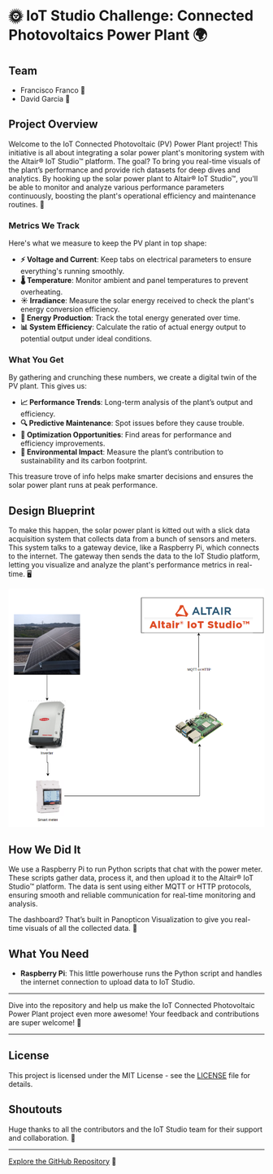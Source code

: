 # 🌞 IoT Studio Challenge: Connected Photovoltaics Power Plant 🌍

## Team

- Francisco Franco 🚀
- David Garcia 🔧

## Project Overview

Welcome to the IoT Connected Photovoltaic (PV) Power Plant project! This initiative is all about integrating a solar power plant's monitoring system with the Altair® IoT Studio™ platform. 
The goal? To bring you real-time visuals of the plant’s performance and provide rich datasets for deep dives and analytics. By hooking up the solar power plant to Altair® IoT Studio™,
you'll be able to monitor and analyze various performance parameters continuously, boosting the plant's operational efficiency and maintenance routines. 🌟

### Metrics We Track

Here's what we measure to keep the PV plant in top shape:

- **⚡ Voltage and Current**: Keep tabs on electrical parameters to ensure everything's running smoothly.
- **🌡️ Temperature**: Monitor ambient and panel temperatures to prevent overheating.
- **☀️ Irradiance**: Measure the solar energy received to check the plant's energy conversion efficiency.
- **🔋 Energy Production**: Track the total energy generated over time.
- **📊 System Efficiency**: Calculate the ratio of actual energy output to potential output under ideal conditions.

### What You Get

By gathering and crunching these numbers, we create a digital twin of the PV plant. This gives us:

- **📈 Performance Trends**: Long-term analysis of the plant’s output and efficiency.
- **🔍 Predictive Maintenance**: Spot issues before they cause trouble.
- **🚀 Optimization Opportunities**: Find areas for performance and efficiency improvements.
- **🌿 Environmental Impact**: Measure the plant’s contribution to sustainability and its carbon footprint.

This treasure trove of info helps make smarter decisions and ensures the solar power plant runs at peak performance.

## Design Blueprint

To make this happen, the solar power plant is kitted out with a slick data acquisition system that collects data from a bunch of sensors and meters. 
This system talks to a gateway device, like a Raspberry Pi, which connects to the internet. The gateway then sends the data to the IoT Studio platform,
letting you visualize and analyze the plant's performance metrics in real-time. 🖥️

![Design Overview](PV_design.png)

## How We Did It

We use a Raspberry Pi to run Python scripts that chat with the power meter. These scripts gather data, process it, and then upload it to the Altair® IoT Studio™ platform.
The data is sent using either MQTT or HTTP protocols, ensuring smooth and reliable communication for real-time monitoring and analysis.

The dashboard? That’s built in Panopticon Visualization to give you real-time visuals of all the collected data. 🚀

## What You Need

- **Raspberry Pi**: This little powerhouse runs the Python script and handles the internet connection to upload data to IoT Studio.

---

Dive into the repository and help us make the IoT Connected Photovoltaic Power Plant project even more awesome! Your feedback and contributions are super welcome! 🎉

---

## License

This project is licensed under the MIT License - see the [LICENSE](LICENSE) file for details.

## Shoutouts

Huge thanks to all the contributors and the IoT Studio team for their support and collaboration. 🙌

---

[Explore the GitHub Repository](https://github.com/ethcero/Altair-IoT-challenge-Connected-PV) 🚀
